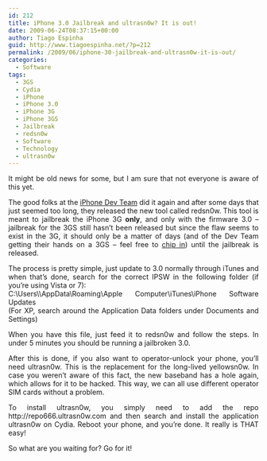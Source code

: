 ```yaml
---
id: 212
title: iPhone 3.0 Jailbreak and ultrasn0w? It is out!
date: 2009-06-24T08:37:15+00:00
author: Tiago Espinha
guid: http://www.tiagoespinha.net/?p=212
permalink: /2009/06/iphone-30-jailbreak-and-ultrasn0w-it-is-out/
categories:
  - Software
tags:
  - 3GS
  - Cydia
  - iPhone
  - iPhone 3.0
  - iPhone 3G
  - iPhone 3GS
  - Jailbreak
  - redsn0w
  - Software
  - Technology
  - ultrasn0w
---
```

<p style="text-align: justify;">
  It might be old news for some, but I am sure that not everyone is aware of this yet.
</p>

<p style="text-align: justify;">
  The good folks at the <a href="http://blog.iphone-dev.org/" target="_blank">iPhone Dev Team</a> did it again and after some days that just seemed too long, they released the new tool called redsn0w. This tool is meant to jailbreak the iPhone 3G <strong>only</strong>, and only with the firmware 3.0 &#8211; jailbreak for the 3GS still hasn&#8217;t been released but since the flaw seems to exist in the 3G, it should only be a matter of days (and of the Dev Team getting their hands on a 3GS &#8211; feel free to <a href="http://widget.chipin.com/widget/id/0c9fb4b8bbe38374" target="_blank">chip in</a>) until the jailbreak is released.
</p>

<p style="text-align: justify;">
  The process is pretty simple, just update to 3.0 normally through iTunes and when that&#8217;s done, search for the correct IPSW in the following folder (if you&#8217;re using Vista or 7):<br /> C:\Users\<username>\AppData\Roaming\Apple Computer\iTunes\iPhone Software Updates<br /> (For XP, search around the Application Data folders under Documents and Settings)
</p>

<p style="text-align: justify;">
  When you have this file, just feed it to redsn0w and follow the steps. In under 5 minutes you should be running a jailbroken 3.0.
</p>

<p style="text-align: justify;">
  After this is done, if you also want to operator-unlock your phone, you&#8217;ll need ultrasn0w. This is the replacement for the long-lived yellowsn0w. In case you weren&#8217;t aware of this fact, the new baseband has a hole again, which allows for it to be hacked. This way, we can all use different operator SIM cards without a problem.
</p>

<p style="text-align: justify;">
  To install ultrasn0w, you simply need to add the repo http://repo666.ultrasn0w.com and then search and install the application ultrasn0w on Cydia. Reboot your phone, and you&#8217;re done. It really is THAT easy!
</p>

<p style="text-align: justify;">
  So what are you waiting for? Go for it!
</p>